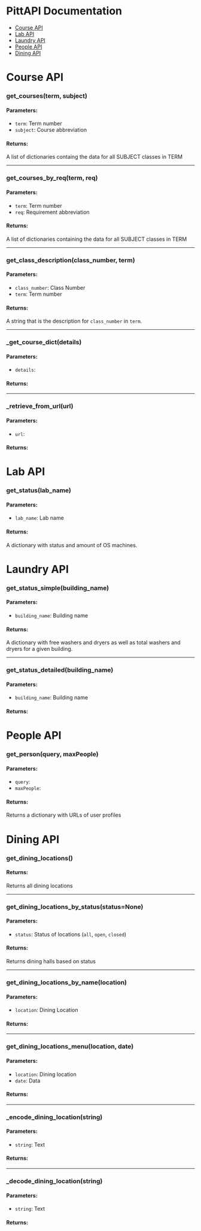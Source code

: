 # PittAPI Documentation

- [Course API](#course-api)
- [Lab API](#lab-api)
- [Laundry API](#laundry-api)
- [People API](#people-api)
- [Dining API](#dining-api)

# Course API

### **get_courses(term, subject)**

#### **Parameters**:
  - `term`: Term number
  - `subject`: Course abbreviation

#### **Returns**:
A list of dictionaries containg the data for all SUBJECT classes in TERM

---

### **get_courses_by_req(term, req)**

#### **Parameters**:
  - `term`: Term number
  - `req`: Requirement abbreviation

#### **Returns**:
A list of dictionaries containing the data for all SUBJECT classes in TERM

---

### **get_class_description(class_number, term)**

#### **Parameters**:
  - `class_number`: Class Number
  - `term`: Term number

#### **Returns**:
A string that is the description for `class_number` in `term`.

---

### **_get_course_dict(details)**

#### **Parameters**:
  - `details`:

#### **Returns**:

---

### **_retrieve_from_url(url)**

#### **Parameters**:
  - `url`:

#### **Returns**:

# Lab API

### **get_status(lab_name)**

#### **Parameters**:
  - `lab_name`: Lab name

#### **Returns**:
A dictionary with status and amount of OS machines.

# Laundry API

### **get_status_simple(building_name)**

#### **Parameters**:
  - `building_name`: Building name

#### **Returns**:
A dictionary with free washers and dryers as well as total washers and dryers for a given building.

---

### **get_status_detailed(building_name)**

#### **Parameters**:
  - `building_name`: Building name

#### **Returns**:

# People API

### **get_person(query, maxPeople)**

#### **Parameters**:
  - `query`:
  - `maxPeople`:

#### **Returns**:
Returns a dictionary with URLs of user profiles

# Dining API

### **get_dining_locations()**

#### **Returns**:
Returns all dining locations

---

### **get_dining_locations_by_status(status=None)**

#### **Parameters**:
  - `status`: Status of locations (`all`, `open`, `closed`)

#### **Returns**:
Returns dining halls based on status

---

### **get_dining_locations_by_name(location)**

#### **Parameters**:
  - `location`: Dining Location

#### **Returns**:

---

### **get_dining_locations_menu(location, date)**

#### **Parameters**:
  - `location`: Dining location
  - `date`: Data

#### **Returns**:
---

### **_encode_dining_location(string)**

#### **Parameters**:
  - `string`: Text

#### **Returns**:

---

### **_decode_dining_location(string)**

#### **Parameters**:
  - `string`: Text

#### **Returns**:

